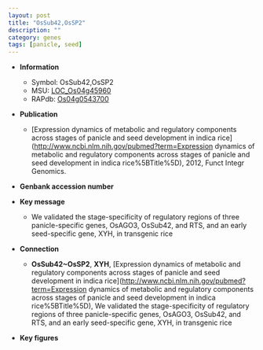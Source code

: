 ```yaml
---
layout: post
title: "OsSub42,OsSP2"
description: ""
category: genes
tags: [panicle, seed]
---
```


* **Information**  
    + Symbol: OsSub42,OsSP2  
    + MSU: [LOC_Os04g45960](http://rice.plantbiology.msu.edu/cgi-bin/ORF_infopage.cgi?orf=LOC_Os04g45960)  
    + RAPdb: [Os04g0543700](http://rapdb.dna.affrc.go.jp/viewer/gbrowse_details/irgsp1?name=Os04g0543700)  

* **Publication**  
    + [Expression dynamics of metabolic and regulatory components across stages of panicle and seed development in indica rice](http://www.ncbi.nlm.nih.gov/pubmed?term=Expression dynamics of metabolic and regulatory components across stages of panicle and seed development in indica rice%5BTitle%5D), 2012, Funct Integr Genomics.

* **Genbank accession number**  

* **Key message**  
    + We validated the stage-specificity of regulatory regions of three panicle-specific genes, OsAGO3, OsSub42, and RTS, and an early seed-specific gene, XYH, in transgenic rice

* **Connection**  
    + __OsSub42~OsSP2__, __XYH__, [Expression dynamics of metabolic and regulatory components across stages of panicle and seed development in indica rice](http://www.ncbi.nlm.nih.gov/pubmed?term=Expression dynamics of metabolic and regulatory components across stages of panicle and seed development in indica rice%5BTitle%5D),  We validated the stage-specificity of regulatory regions of three panicle-specific genes, OsAGO3, OsSub42, and RTS, and an early seed-specific gene, XYH, in transgenic rice

* **Key figures**  


